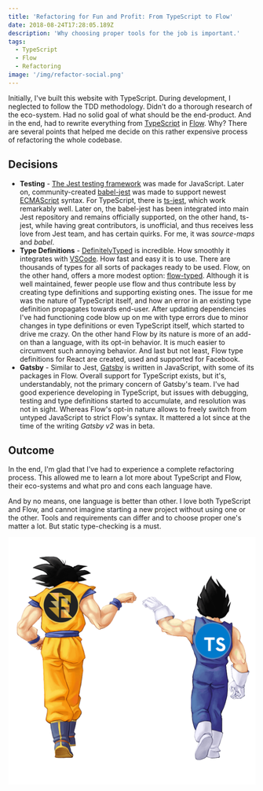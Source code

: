 ```yaml
---
title: 'Refactoring for Fun and Profit: From TypeScript to Flow'
date: 2018-08-24T17:28:05.189Z
description: 'Why choosing proper tools for the job is important.'
tags:
  - TypeScript
  - Flow
  - Refactoring
image: '/img/refactor-social.png'
---
```


Initially, I've built this website with TypeScript. During development, I neglected to follow the TDD methodology. Didn't do a thorough research of the eco-system. Had no solid goal of what should be the end-product. And in the end, had to rewrite everything from [TypeScript](https://www.typescriptlang.org/) in [Flow](https://flow.org/). Why? There are several points that helped me decide on this rather expensive process of refactoring the whole codebase.

## Decisions

- **Testing** - [The Jest testing framework](https://jestjs.io/) was made for JavaScript. Later on, community-created [babel-jest](https://github.com/facebook/jest/tree/master/packages/babel-jest) was made to support newest [ECMAScript](https://en.wikipedia.org/wiki/ECMAScript) syntax. For TypeScript, there is [ts-jest](https://github.com/kulshekhar/ts-jest), which work remarkably well. Later on, the babel-jest has been integrated into main Jest repository and remains officially supported, on the other hand, ts-jest, while having great contributors, is unofficial, and thus receives less love from Jest team, and has certain quirks. For me, it was _source-maps_ and _babel_.
- **Type Definitions** - [DefinitelyTyped](https://definitelytyped.org/) is incredible. How smoothly it integrates with [VSCode](https://code.visualstudio.com/). How fast and easy it is to use. There are thousands of types for all sorts of packages ready to be used. Flow, on the other hand, offers a more modest option: [flow-typed](https://github.com/flow-typed/flow-typed). Although it is well maintained, fewer people use flow and thus contribute less by creating type definitions and supporting existing ones. The issue for me was the nature of TypeScript itself, and how an error in an existing type definition propagates towards end-user. After updating dependencies I've had functioning code blow up on me with type errors due to minor changes in type definitions or even TypeScript itself, which started to drive me crazy. On the other hand Flow by its nature is more of an add-on than a language, with its opt-in behavior. It is much easier to circumvent such annoying behavior. And last but not least, Flow type definitions for React are created, used and supported for Facebook.
- **Gatsby** - Similar to Jest, [Gatsby](https://www.gatsbyjs.org/) is written in JavaScript, with some of its packages in Flow. Overall support for TypeScript exists, but it's, understandably, not the primary concern of Gatsby's team. I've had good experience developing in TypeScript, but issues with debugging, testing and type definitions started to accumulate, and resolution was not in sight. Whereas Flow's opt-in nature allows to freely switch from untyped JavaScript to strict Flow's syntax. It mattered a lot since at the time of the writing _Gatsby v2_ was in beta.

## Outcome

In the end, I'm glad that I've had to experience a complete refactoring process. This allowed me to learn a lot more about TypeScript and Flow, their eco-systems and what pro and cons each language have.

And by no means, one language is better than other. I love both TypeScript and Flow, and cannot imagine starting a new project without using one or the other. Tools and requirements can differ and to choose proper one's matter a lot. But static type-checking is a must.

![Goku and Vegeta fist bump](/img/refactor.png)
